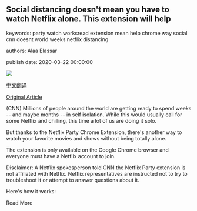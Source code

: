 ## Social distancing doesn't mean you have to watch Netflix alone. This extension will help

keywords: party watch worksread extension mean help chrome way social cnn doesnt world weeks netflix distancing

authors: Alaa Elassar

publish date: 2020-03-22 00:00:00

![](https://cdn.cnn.com/cnnnext/dam/assets/200302102203-netflix-couch---stock-super-tease.jpg)

[中文翻译](Social%20distancing%20doesn%27t%20mean%20you%20have%20to%20watch%20Netflix%20alone.%20This%20extension%20will%20help_zh.md)

[Original Article](https://edition.cnn.com/2020/03/22/us/netflix-party-chrome-extension-coronavirus-trnd/index.html)

(CNN) Millions of people around the world are getting ready to spend weeks -- and maybe months -- in self isolation. While this would usually call for some Netflix and chilling, this time a lot of us are doing it solo.

But thanks to the Netflix Party Chrome Extension, there's another way to watch your favorite movies and shows without being totally alone.

The extension is only available on the Google Chrome browser and everyone must have a Netflix account to join.

Disclaimer: A Netflix spokesperson told CNN the Netflix Party extension is not affiliated with Netflix. Netflix representatives are instructed not to try to troubleshoot it or attempt to answer questions about it.

Here's how it works:

Read More